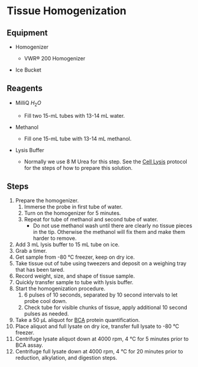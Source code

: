 # Tissue Homogenization

## Equipment

* Homogenizer
    * VWR® 200 Homogenizer

* Ice Bucket

## Reagents

* MilliQ $H_2O$
   * Fill two 15-mL tubes with 13-14 mL water.

* Methanol
    * Fill one 15-mL tube with 13-14 mL methanol.

* Lysis Buffer
    * Normally we use 8 M Urea for this step. See the [Cell Lysis](lysis.md)
      protocol for the steps of how to prepare this solution.

## Steps

1. Prepare the homogenizer.
    1. Immerse the probe in first tube of water.
    2. Turn on the homogenizer for 5 minutes.
    3. Repeat for tube of methanol and second tube of water.
        * Do not use methanol wash until there are clearly no tissue pieces
          in the tip. Otherwise the methanol will fix them and make them harder
          to remove.
2. Add 3 mL lysis buffer to 15 mL tube on ice.
3. Grab a timer.
4. Get sample from -80 °C freezer, keep on dry ice.
5. Take tissue out of tube using tweezers and deposit on a weighing tray that
   has been tared.
6. Record weight, size, and shape of tissue sample.
7. Quickly transfer sample to tube with lysis buffer.
8. Start the homogenization procedure.
    1. 6 pulses of 10 seconds, separated by 10 second intervals to let probe
       cool down.
    2. Check tube for visible chunks of tissue, apply additional 10 second
       pulses as needed.
9. Take a 50 μL aliquot for [BCA](bca.md) protein quantification.
10. Place aliquot and full lysate on dry ice, transfer full lysate to -80 °C
    freezer.
11. Centrifuge lysate aliquot down at 4000 rpm, 4 °C for 5 minutes prior to
    BCA assay.
12. Centrifuge full lysate down at 4000 rpm, 4 °C for 20 minutes prior to
    reduction, alkylation, and digestion steps.
